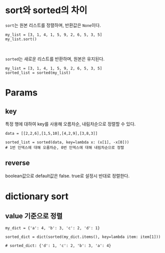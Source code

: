 # sort와 sorted의 차이
`sort`는 원본 리스트를 정렬하며, 반환값은 `None`이다.
```
my_list = [3, 1, 4, 1, 5, 9, 2, 6, 5, 3, 5]
my_list.sort()
```

<br>

`sorted`는 새로운 리스트를 반환하며, 원본은 유지된다.
```
my_list = [3, 1, 4, 1, 5, 9, 2, 6, 5, 3, 5]
sorted_list = sorted(my_list)
```

# Params
## key
특정 행에 대하여 key를 사용해 오름차순, 내림차순으로 정렬할 수 있다.
```
data = [[2,2,6],[1,5,10],[4,2,9],[3,8,3]]

sorted_list = sorted(data, key=lambda x: (x[1], -x[0]))
# 1번 인덱스에 대해 오름차순, 0번 인덱스에 대해 내림차순으로 정렬
```

## reverse
boolean값으로 default값은 false. true로 설정시 반대로 정렬한다.

# dictionary sort
## value 기준으로 정렬
```
my_dict = {'a': 4, 'b': 3, 'c': 2, 'd': 1}

sorted_dict = dict(sorted(my_dict.items(), key=lambda item: item[1]))

# sorted_dict: {'d': 1, 'c': 2, 'b': 3, 'a': 4}
```
